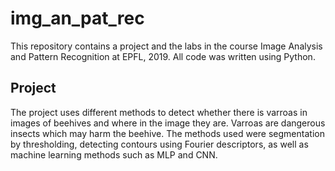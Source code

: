# img_an_pat_rec
This repository contains a project and the labs in the course Image Analysis and Pattern Recognition at EPFL, 2019. All code was
written using Python.

## Project
The project uses different methods to detect whether there is varroas in images of beehives and where in the image they are.
Varroas are dangerous insects which may harm the beehive. The methods used were segmentation by thresholding, detecting contours
using Fourier descriptors, as well as machine learning methods such as MLP and CNN.

